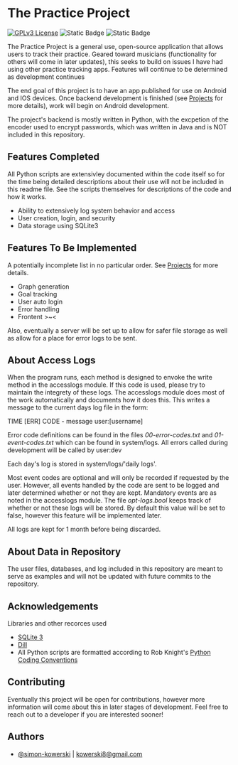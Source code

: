 
# The Practice Project

[![GPLv3 License](https://img.shields.io/badge/License-GPL%20v3-yellow.svg)](https://choosealicense.com/licenses/gpl-3.0/) ![Static Badge](https://img.shields.io/badge/Project_Start-1%2F22%2F2024-orange) ![Static Badge](https://img.shields.io/badge/Publication_Date-TBA-blue) 

The Practice Project is a general use, open-source application that allows users to track their practice. Geared toward musicians (functionality for others will come in later updates), this seeks to build on issues I have had using other practice tracking apps. Features will continue to be determined as development continues 

The end goal of this project is to have an app published for use on Android and IOS devices. Once backend development is finished (see [Projects](https://github.com/simon-kowerski/The-Practice-Project/projects?query=is%3Aopen) for more details), work will begin on Android development. 

The project's backend is mostly written in Python, with the excpetion of the encoder used to encrypt passwords, which was written in Java and is NOT included in this repository. 

## Features Completed
All Python scripts are extensivley documented within the code itself so for the time being detailed descriptions about their use will not be included in this readme file. See the scripts themselves for descriptions of the code and how it works. 
- Ability to extensively log system behavior and access 
- User creation, login, and security 
- Data storage using SQLite3 

## Features To Be Implemented
A potentially incomplete list in no particular order. See [Projects](https://github.com/simon-kowerski/The-Practice-Project/projects?query=is%3Aopen) for more details.

- Graph generation 
- Goal tracking
- User auto login
- Error handling
- Frontent >~<

Also, eventually a server will be set up to allow for safer file storage as well as allow for a place for error logs to be sent. 

## About Access Logs

When the program runs, each method is designed to envoke the write method in the accesslogs module. If this code is used, please try to maintain the integrety of these logs. The accesslogs module does most of the work automatically and documents how it does this. This writes a message to the current days log file in the form:

TIME [ERR] CODE - message user:[username]

Error code definitions can be found in the files *00-error-codes.txt* and *01-event-codes.txt* which can be found in system/logs. All errors called during development will be called by user:dev

Each day's log is stored in system/logs/'daily logs'.

Most event codes are optional and will only be recorded if requested by the user. However, all events handled by the code are sent to be logged and later determined whether or not they are kept. Mandatory events are as noted in the accesslogs module. The file *opt-logs.bool* keeps track of whether or not these logs will be stored. By default this value will be set to false, however this feature will be implemented later. 

All logs are kept for 1 month before being discarded. 

## About Data in Repository
The user files, databases, and log included in this repository are meant to serve as examples and will not be updated with future commits to the repository.

## Acknowledgements
Libraries and other recorces used
 - [SQLite 3](https://www.sqlite.org/index.html)
 - [Dill](https://pypi.org/project/dill/)
 - All Python scripts are formatted according to Rob Knight's [Python Coding Conventions](https://web.archive.org/web/20111010053227/http://jaynes.colorado.edu/PythonGuidelines.html#module_formatting)

## Contributing

Eventually this project will be open for contributions, however more information will come about this in later stages of development. Feel free to reach out to a developer if you are interested sooner!
## Authors

- [@simon-kowerski](https://github.com/simon-kowerski) | kowerski8@gmail.com

